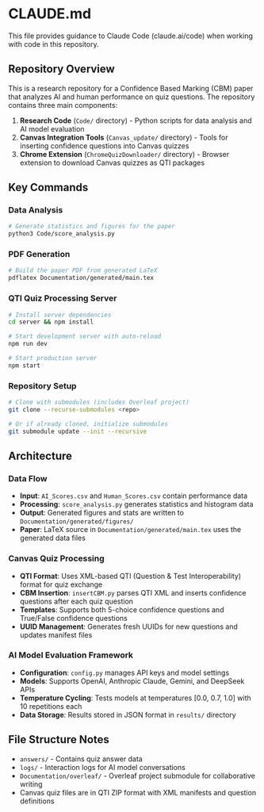 # CLAUDE.md

This file provides guidance to Claude Code (claude.ai/code) when working with code in this repository.

## Repository Overview

This is a research repository for a Confidence Based Marking (CBM) paper that analyzes AI and human performance on quiz questions. The repository contains three main components:

1. **Research Code** (`Code/` directory) - Python scripts for data analysis and AI model evaluation
2. **Canvas Integration Tools** (`Canvas_update/` directory) - Tools for inserting confidence questions into Canvas quizzes
3. **Chrome Extension** (`ChromeQuizDownloader/` directory) - Browser extension to download Canvas quizzes as QTI packages

## Key Commands

### Data Analysis
```bash
# Generate statistics and figures for the paper
python3 Code/score_analysis.py
```

### PDF Generation
```bash
# Build the paper PDF from generated LaTeX
pdflatex Documentation/generated/main.tex
```

### QTI Quiz Processing Server
```bash
# Install server dependencies
cd server && npm install

# Start development server with auto-reload
npm run dev

# Start production server
npm start
```

### Repository Setup
```bash
# Clone with submodules (includes Overleaf project)
git clone --recurse-submodules <repo>

# Or if already cloned, initialize submodules
git submodule update --init --recursive
```

## Architecture

### Data Flow
- **Input**: `AI_Scores.csv` and `Human_Scores.csv` contain performance data
- **Processing**: `score_analysis.py` generates statistics and histogram data
- **Output**: Generated figures and stats are written to `Documentation/generated/figures/`
- **Paper**: LaTeX source in `Documentation/generated/main.tex` uses the generated data files

### Canvas Quiz Processing
- **QTI Format**: Uses XML-based QTI (Question & Test Interoperability) format for quiz exchange
- **CBM Insertion**: `insertCBM.py` parses QTI XML and inserts confidence questions after each quiz question
- **Templates**: Supports both 5-choice confidence questions and True/False confidence questions
- **UUID Management**: Generates fresh UUIDs for new questions and updates manifest files

### AI Model Evaluation Framework
- **Configuration**: `config.py` manages API keys and model settings
- **Models**: Supports OpenAI, Anthropic Claude, Gemini, and DeepSeek APIs
- **Temperature Cycling**: Tests models at temperatures [0.0, 0.7, 1.0] with 10 repetitions each
- **Data Storage**: Results stored in JSON format in `results/` directory

## File Structure Notes

- `answers/` - Contains quiz answer data
- `logs/` - Interaction logs for AI model conversations
- `Documentation/overleaf/` - Overleaf project submodule for collaborative writing
- Canvas quiz files are in QTI ZIP format with XML manifests and question definitions